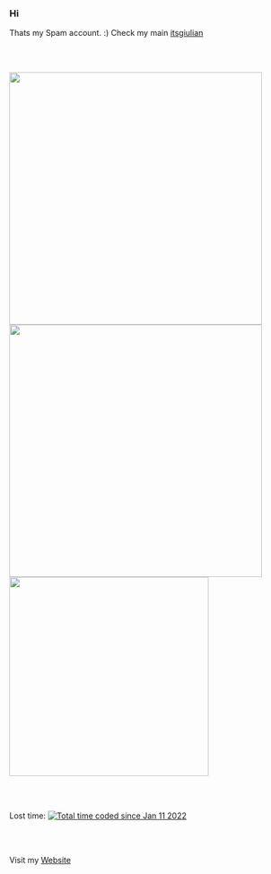 ### Hi 

Thats my Spam account. :) Check my main [itsgiulian](https://github.com/itsgiulian)

<br></br>

<div>
  <a href="https://wakatime.com/@itsgiulian"><img width="450" src="https://github-readme-stats.vercel.app/api?username=itsgiulian&show_icons=true&hide=stars&include_all_commits=true&count_private=true&theme=github_dark"/></a>
</div>


<div>
    <a href="https://wakatime.com/@itsgiulian"><img width="450" src="https://github-readme-stats.vercel.app/api/wakatime?username=itsgiulian&layout=compact&theme=github_dark"></a>
   <a href="https://wakatime.com/@BigAngryCupcake
"><img width="355" src="https://github-readme-stats.vercel.app/api/top-langs/?username=BigAngryCupcake&layout=compact&theme=github_dark"/></a>
     
</div>

<br></br>
  
  
<div>
  
  <label>Lost time: </label><a href="https://wakatime.com/@e04bd003-1507-43ac-a72c-56dfeed083d1"><img src="https://wakatime.com/badge/user/e04bd003-1507-43ac-a72c-56dfeed083d1.svg?style=flat-square" alt="Total time coded since Jan 11 2022" /></a>
  
  </div>  
  
  <br></br>

Visit my [Website](https://itsgiulian.me)
